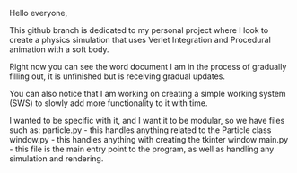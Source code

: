 Hello everyone,

This github branch is dedicated to my personal project where I look to create a physics simulation that uses Verlet Integration and Procedural animation with a soft body.

Right now you can see the word document I am in the process of gradually filling out, it is unfinished but is receiving gradual updates.

You can also notice that I am working on creating a simple working system (SWS) to slowly add more functionality to it with time.

I wanted to be specific with it, and I want it to be modular, so we have files such as:
particle.py - this handles anything related to the Particle class
window.py - this handles anything with creating the tkinter window
main.py - this file is the main entry point to the program, as well as handling any simulation and rendering.

